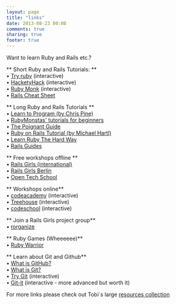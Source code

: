 ```yaml
---
layout: page
title: "links"
date: 2013-08-23 00:08
comments: true
sharing: true
footer: true
---
```


Want to learn Ruby and Rails etc.?

** Short Ruby and Rails Tutorials: ** <br />
•  [Try ruby](http://tryruby.org/levels/1/challenges/0) (interactive)<br />
•  [HacketyHack](http://hackety.com/) (interactive)<br />
•  [Ruby Monk](http://rubymonk.com/) (interactive) <br />
•  [Rails Cheat Sheet](http://pragtob.github.io/rails-beginner-cheatsheet/)

** Long Ruby and Rails Tutorials ** <br />
•  [Learn to Program (by Chris Pine)](http://pine.fm/LearnToProgram/?Chapter=01) <br />
•  [RubyMonstas' tutorials for beginners](
http://ruby-for-beginners.rubymonstas.org/) <br />
•  [The Poignant Guide](http://mislav.uniqpath.com/poignant-guide/)<br />
•  [Ruby on Rails Tutorial (by Michael Hartl)](http://ruby.railstutorial.org/ruby-on-rails-tutorial-book?version=4.0#top) <br />
•  [Learn Ruby The Hard Way](http://ruby.learncodethehardway.org/book/) <br />
•  [Rails Guides](http://guides.rubyonrails.org/)

** Free workshops offline ** <br />
•  [Rails Girls (international)](http://railsgirls.com/) <br />
•  [Rails Girls Berlin](http://railsgirlsberlin.de/) <br />
•  [Open Tech School](http://www.opentechschool.org/)

** Workshops online** <br />
•  [codeacademy](http://www.codecademy.com) (interactive)<br />
•  [Treehouse](http://teamtreehouse.com) (interactive)<br />
•  [codeschool](http://www.codeschool.com/) (interactive)<br />

** Join a Rails Girls project group** <br />
•  [rorganize](http://rorganize.it/)<br />

** Ruby Games (Wheeeeee)** <br />
•  [Ruby Warrior](https://www.bloc.io/ruby-warrior#/) <br />

** Learn about Git and Github** <br />
•  [What is GitHub?](https://github.com/about) <br />
•  [What is Git?](http://git-scm.com/book/en/v2/Getting-Started-Git-Basics) <br />
•  [Try Git](https://try.github.io/levels/1/challenges/1) (interactive)<br />
•  [Git-it](https://github.com/jlord/git-it) (interactive - more advanced but worth it) <br />

For more links please check out Tobi´s large [resources collection](http://pragtob.wordpress.com/resources/)


